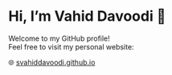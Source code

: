 # Hi, I’m Vahid Davoodi 👋

Welcome to my GitHub profile!  
Feel free to visit my personal website:  

🌐 [svahiddavoodi.github.io](https://svahiddavoodi.github.io)

